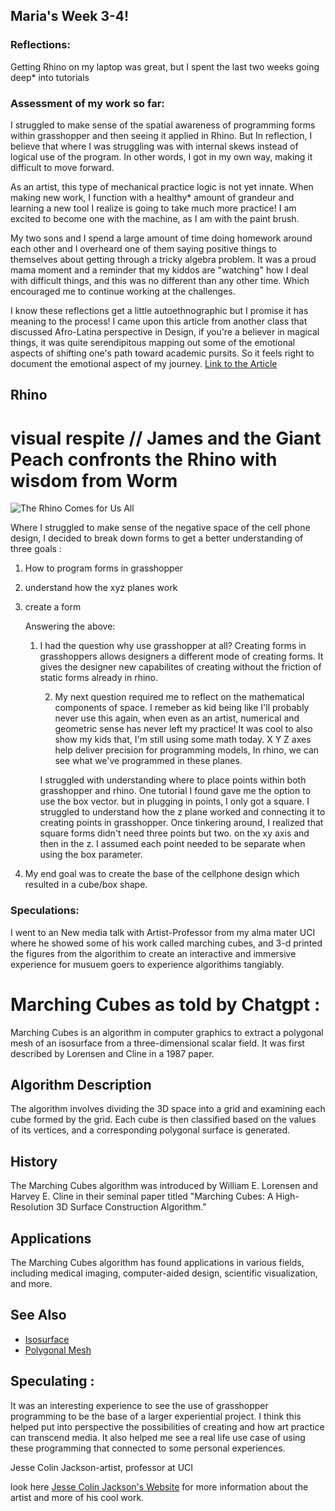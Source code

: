 ## Maria's Week 3-4!  
### Reflections: 
  Getting Rhino on my laptop was great, but I spent the last two weeks going deep* into tutorials 


### **Assessment of my work so far:**
I struggled to make sense of the spatial awareness of programming forms within grasshopper and then
seeing it applied in Rhino. But In reflection, I believe that where I was struggling was with internal skews instead
of logical use of the program. In other words, I got in my own way, making it difficult to move forward. 

As an artist, this type of mechanical practice logic is not yet innate. When making new work, 
I function with a healthy* amount of grandeur and learning a new tool I realize is going 
to take much more practice! I am excited to become one with the machine, as I am with the paint brush. 

My two sons and I spend a large amount of time doing 
homework around each other and I overheard one of them saying positive things to themselves about
getting through a tricky algebra problem. It was a proud mama moment and a reminder that my kiddos are "watching"
how I deal with difficult things, and this was no different than any other time. Which encouraged me to 
continue working at the challenges. 

I know these reflections get a little autoethnographic but I promise it has meaning to the process! 
I came upon this article from another class that discussed Afro-Latina perspective in Design, if you're a believer in 
magical things, it was quite serendipitous mapping out some of the emotional aspects of shifting one's path toward 
academic pursits. So it feels right to document the emotional aspect of my journey. 
[Link to the Article](https://link.springer.com/article/10.1007/s11528-021-00681-x)






## Rhino ## 
# visual respite // James and the Giant Peach confronts the Rhino with wisdom from Worm
![The Rhino Comes for Us All](https://github.com/Berkeley-MDes/tdf-fa23-celestialbrood/raw/main/The%20rhino%20comes%20for%20us%20all%20-%20Made%20with%20Clipchamp.gif)


Where I struggled to make sense of the negative space of the cell phone design, I decided to break down forms 
to get a better understanding of three goals :
1. How to program forms in grasshopper
2.  understand how the xyz planes work 
3. create a form

   Answering the above:
   1. I had the question why use grasshopper at all? Creating forms in grasshoppers allows designers a different mode of creating forms. It gives
      the designer new capabilites of creating without the friction of static forms already in rhino.

      2. My next question required me to reflect on the mathematical components of space. I remeber as kid being
        like I'll probably never use this again, when even as an artist, numerical and geometric sense has never
        left my practice! It was cool to also show my kids that, I'm still using some math today.
      X Y Z axes help deliver precision for programming models, In rhino, we can see what we've programmed in these
      planes.

  
       I struggled with understanding where to place points within both grasshopper and rhino.
      One tutorial I found gave me the option to use the box vector. but in plugging in points, I only got a square.
      I struggled to understand how the z plane worked and connecting it to creating points in grasshopper.
      Once tinkering around, I realized that square forms didn't need three points but two. on the xy axis and then in the z.
      I assumed each point needed to be separate when using the box parameter.  

3. My end goal was to create the base of the cellphone design which resulted in a cube/box shape. 


### Speculations: 

I went to an New media talk with Artist-Professor from my alma mater UCI where he showed some of his work called
marching cubes, and 3-d printed the figures from the algorithim to create an interactive and immersive experience for
musuem goers to experience algorithims tangiably. 

# Marching Cubes as told by Chatgpt : 

Marching Cubes is an algorithm in computer graphics to extract a polygonal mesh of an isosurface from a three-dimensional scalar field. It was first described by Lorensen and Cline in a 1987 paper.

## Algorithm Description

The algorithm involves dividing the 3D space into a grid and examining each cube formed by the grid. Each cube is then classified based on the values of its vertices, and a corresponding polygonal surface is generated.

## History

The Marching Cubes algorithm was introduced by William E. Lorensen and Harvey E. Cline in their seminal paper titled "Marching Cubes: A High-Resolution 3D Surface Construction Algorithm."

## Applications

The Marching Cubes algorithm has found applications in various fields, including medical imaging, computer-aided design, scientific visualization, and more.

## See Also

* [Isosurface](https://en.wikipedia.org/wiki/Isosurface)
* [Polygonal Mesh](https://en.wikipedia.org/wiki/Polygon_mesh)






## Speculating : 
It was an interesting experience to see the use of grasshopper programming to be the base of a larger experiential 
project. I think this helped put into perspective the possibilities of creating and how art practice 
can transcend media. It also helped me see a real life use case of using these programming that connected 
to some personal experiences. 

<!DOCTYPE html>

<head>
  Jesse Colin Jackson-artist, professor at UCI
</head>
<body>
  <p>
    look here <a href="https://jessecolinjackson.com" target="_blank">Jesse Colin Jackson's Website</a> for more information about the artist and more of his cool work.
  </p>
</body>





